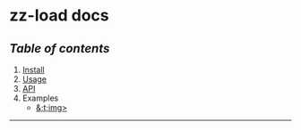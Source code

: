 # zz-load docs

## *Table of contents*

1. [Install](./docs/install.md)
1. [Usage](./docs/usage.md)
1. [API](./docs/api.md)
1. Examples
    - [&;t;img>](./examples/img.html)

---
